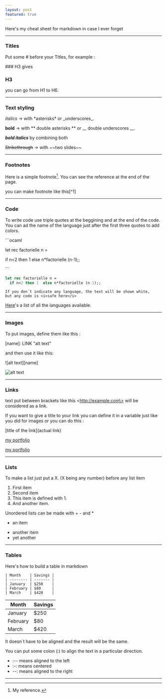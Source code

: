 ```yaml
---
layout: post
featured: true
---
```



Here's my cheat sheet for markdown in case I ever forget

___

### Titles
 
Put some \# before your Titles, for example :

\#\#\# H3 gives
### H3

you can go from H1 to H6.

___

### Text styling

*italics*  ->  with \*asterisks\* or \_underscores\_.

**bold**  ->  with \*\* double asterisks \*\* or \_\_ double underscores \_\_.

**_bold italics_** by combining both

~~Strikethrough~~ -> with \~\~two slides\~\~

___

### Footnotes

Here is a simple footnote[^1]. You can see the reference at the end of the page.

you can make footnote like this\[^1\]

[^1]: My reference.


___

### Code

To write code use triple quotes at the beggining and at the end of the code.
You can ad the name of the language just after the first three quotes to add colors.

\`\`\`ocaml

let rec factorielle n =

  if n<2 then 1  else n*factorielle (n-1);; 

\`\`\`

```ocaml
let rec factorielle n =
  if n<2 then 1  else n*factorielle (n-1);; 
```

 
```
If you don´t indicate any language, the text will be shown white,
but any code is <i>safe here</i>
```

[Here](https://www.fabriziomusacchio.com/blog/2021-08-11-Syntax_Highlighting_in_Jekyll/)'s a list of all the languages available.


___

### Images

To put images, define them like this : 

\[name\]: LINK "alt text"

and then use it like this: 

!\[alt text\]\[name\] 

[moon]: https://www.nasa.gov/sites/default/files/images/464487main_AS11-40-5886_full.jpg "moon pic"


![alt text][moon]

___

### Links

text put between brackets like this \<http://example.com\> will be considered as a link.

If you want to give a title to your link you can define it in a variable just like you did for images or you can do this :

\[title of the link\](actual link)

[my portfolio](https://matthieuporte.github.io)


[portfolio]: https://matthieuporte.github.io

[my portfolio][portfolio]

___

### Lists

To make a list just put a X. (X being any number) before any list item

1. First item
2. Second item
1. This item is defined with 1.
4. And another item.

Unordered lists can be made with + - and *

+ an item
- another item
- yet another

___


### Tables

Here's how to build a table in markdown

```
| Month    | Savings |
| -------- | ------- |
| January  | $250    |
| February | $80     |
| March    | $420    |
```

| Month    | Savings |
| -------- | ------- |
| January  | $250    |
| February | $80     |
| March    | $420    |

It doesn´t have to be aligned and the result will be the same.

You can put some colon (:) to align the text in a particular direction.

* :-- means aligned to the left
* :-: means centered
* --: means aligned to the right

___